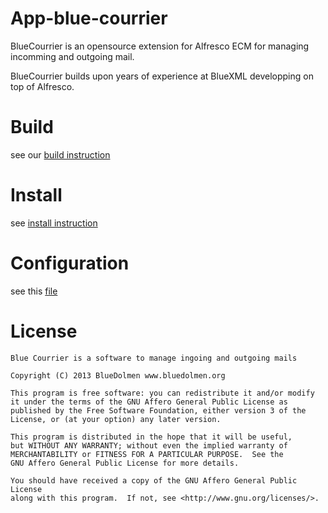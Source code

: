 App-blue-courrier
=================

BlueCourrier is an opensource extension for Alfresco ECM for managing incomming and outgoing mail.

BlueCourrier builds upon years of experience at BlueXML developping on top of Alfresco.

# Build

see our [build instruction](BUILD.md)

# Install

see [install instruction](INSTALL.md)

# Configuration

see this [file](CONFIGURE.md)

# License

    Blue Courrier is a software to manage ingoing and outgoing mails

    Copyright (C) 2013 BlueDolmen www.bluedolmen.org

    This program is free software: you can redistribute it and/or modify
    it under the terms of the GNU Affero General Public License as
    published by the Free Software Foundation, either version 3 of the
    License, or (at your option) any later version.

    This program is distributed in the hope that it will be useful,
    but WITHOUT ANY WARRANTY; without even the implied warranty of
    MERCHANTABILITY or FITNESS FOR A PARTICULAR PURPOSE.  See the
    GNU Affero General Public License for more details.

    You should have received a copy of the GNU Affero General Public License
    along with this program.  If not, see <http://www.gnu.org/licenses/>.
